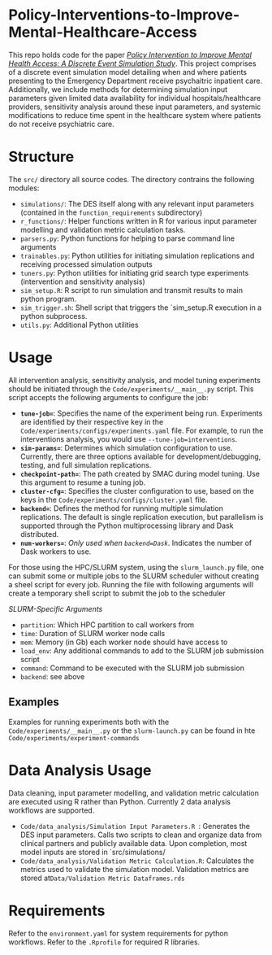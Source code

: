 # Policy-Interventions-to-Improve-Mental-Healthcare-Access

This repo holds code for the paper [*Policy Intervention to Improve Mental Health Access: A Discrete Event Simulation Study*](https://arxiv.org/abs/2304.13849). This project comprises of a discrete event simulation model detailing when and where patients presenting to the Emergency Department receive psychaitric inpatient care. Additionally, we include methods for determining simulation input parameters given limited data availability for individual hospitals/healthcare providers, sensitivity analysis around these input parameters, and systemic modifications to reduce time spent in the healthcare system where patients do not receive psychiatric care.

# Structure
The `src/` directory all source codes. The directory contrains the following modules:
- `simulations/`: The DES itself along with any relevant input parameters (contained in the `function_requirements` subdirectory)
- `r_functions/`: Helper functions written in R for various input parameter modelling and validation metric calculation tasks.
- `parsers.py`: Python functions for helping to parse command line arguments
- `trainables.py`: Python utilities for initiating simulation replications and receiving processed simulation outputs
- `tuners.py`: Python utilities for initiating grid search type experiments (intervention and sensitivity analysis)
- `sim_setup.R`: R script to run simulation and transmit results to main python program.
- `sim_trigger.sh`: Shell script that triggers the `sim_setup.R execution in a python subprocess.
- `utils.py`: Additional Python utilities

<!-- # Usage
All intervention analysis, sensitivity analysis, and model tuning experiments should be initiated with the `Code/experiments/__main__.py`. The file has the following arguments to configure the job being run:
- `tune-job`: The name of the job being run. Experiments are denoted by their respective key in the `Code/experiments/configs/experiments.yaml` (e.g. to run the interventions analysis, one would add `--tune-job=interventions`)
- `sim-params`: Argument controls which simulation configuration to use. Currently 3 options are supported for development/debugging, testing, and full simulation replications
- `checkpoint-path`: Path created by SMAC during model tuning. Use this azrgument when resuming a tuning job.
- `cluster-cfg`: Which cluster configuration to use,. Choose from the keys of the `Code/experiments/configs/cluster.yaml`
- `backend`: What method for running multiple sdimualtion replications. Default to single replication executiuon but parallelism is supported through the python multiprocessing library and dask.distributed
- `num-workers`: *Only used when backend=Dask* Number of Dask workers to call. -->

# Usage

All intervention analysis, sensitivity analysis, and model tuning experiments should be initiated through the `Code/experiments/__main__.py` script. This script accepts the following arguments to configure the job:

- **`tune-job=`**: Specifies the name of the experiment being run. Experiments are identified by their respective key in the `Code/experiments/configs/experiments.yaml` file. For example, to run the interventions analysis, you would use `--tune-job=interventions`.
- **`sim-params=`**: Determines which simulation configuration to use. Currently, there are three options available for development/debugging, testing, and full simulation replications.
- **`checkpoint-path=`**: The path created by SMAC during model tuning. Use this argument to resume a tuning job.
- **`cluster-cfg=`**: Specifies the cluster configuration to use, based on the keys in the `Code/experiments/configs/cluster.yaml` file.
- **`backend=`**: Defines the method for running multiple simulation replications. The default is single replication execution, but parallelism is supported through the Python multiprocessing library and Dask distributed.
- **`num-workers=`**: *Only used when `backend=Dask`*. Indicates the number of Dask workers to use.

For those using the HPC/SLURM system, using the `slurm_launch.py` file, one can submit some or multiple jobs to the SLURM scheduler without creating a sheel script for every job. Running the file with following arguments will create a temporary shell script to submit the job to the scheduler

*SLURM-Specific Arguments*
- `partition`: Which HPC partition to call workers from
- `time`: Duration of SLURM worker node calls
- `mem`: Memory (in Gb) each worker node should have access to
- `load_env`: Any additional commands to add to the SLURM job submission script
- `command`: Command to be executed with the SLURM job submission 
- `backend`: see above

## Examples
Examples for running experiments both with the `Code/experiments/__main__.py` or the `slurm-launch.py` can be found in hte `Code/experiments/experiment-commands`

# Data Analysis Usage
Data cleaning, input parameter modelling, and validation metric calculation are executed using R rather than Python. Currently 2 data analysis workflows are supported.
- `Code/data_analysis/Simulation Input Parameters.R `: Generates the DES input parameters. Calls two scripts to clean and organize data from clinical partners and publicly available data. Upon completion, most model inputs are stored in `src/simulations/
- `Code/data_analysis/Validation Metric Calculation.R`: Calculates the metrics used to validate the simulation model. Validation metrics are stored at`Data/Validation Metric Dataframes.rds`

# Requirements
Refer to the `environment.yaml` for system requirements for python workflows. Refer to the `.Rprofile` for required R libraries.
